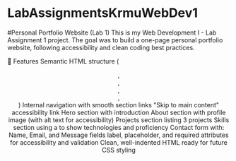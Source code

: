 # LabAssignmentsKrmuWebDev1
#Personal Portfolio Website (Lab 1)
This is my Web Development I - Lab Assignment 1 project.
The goal was to build a one-page personal portfolio website, following accessibility and clean coding best practices.

📌 Features
Semantic HTML structure (<header>, <nav>, <main>, <section>, <footer>)
Internal navigation with smooth section links
"Skip to main content" accessibility link
Hero section with introduction
About section with profile image (with alt text for accessibility)
Projects section listing 3 projects
Skills section using a <table> to show technologies and proficiency
Contact form with:
Name, Email, and Message fields
label, placeholder, and required attributes for accessibility and validation
Clean, well-indented HTML ready for future CSS styling
